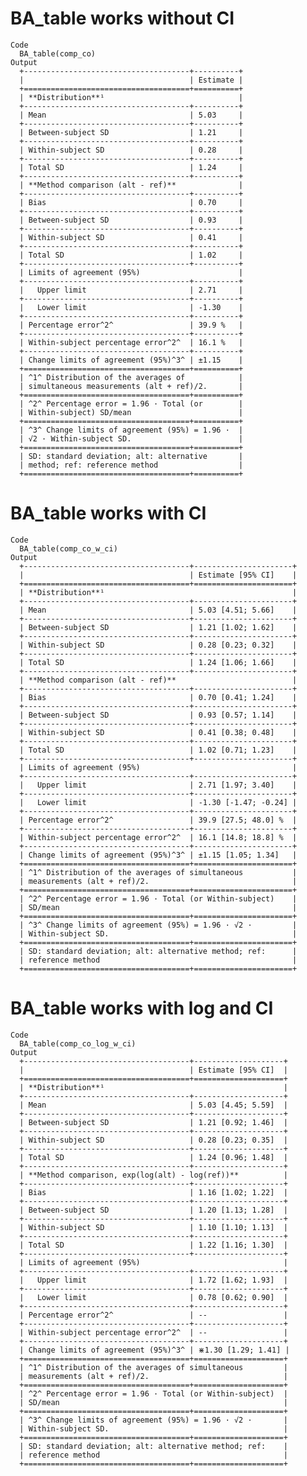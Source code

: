 # BA_table works without CI

    Code
      BA_table(comp_co)
    Output
      +-------------------------------------+----------+
      |                                     | Estimate |
      +=====================================+==========+
      | **Distribution**¹                              |
      +-------------------------------------+----------+
      | Mean                                | 5.03     |
      +-------------------------------------+----------+
      | Between-subject SD                  | 1.21     |
      +-------------------------------------+----------+
      | Within-subject SD                   | 0.28     |
      +-------------------------------------+----------+
      | Total SD                            | 1.24     |
      +-------------------------------------+----------+
      | **Method comparison (alt - ref)**              |
      +-------------------------------------+----------+
      | Bias                                | 0.70     |
      +-------------------------------------+----------+
      | Between-subject SD                  | 0.93     |
      +-------------------------------------+----------+
      | Within-subject SD                   | 0.41     |
      +-------------------------------------+----------+
      | Total SD                            | 1.02     |
      +-------------------------------------+----------+
      | Limits of agreement (95%)                      |
      +-------------------------------------+----------+
      |   Upper limit                       | 2.71     |
      +-------------------------------------+----------+
      |   Lower limit                       | -1.30    |
      +-------------------------------------+----------+
      | Percentage error^2^                 | 39.9 %   |
      +-------------------------------------+----------+
      | Within-subject percentage error^2^  | 16.1 %   |
      +-------------------------------------+----------+
      | Change limits of agreement (95%)^3^ | ±1.15    |
      +=====================================+==========+
      | ^1^ Distribution of the averages of            |
      | simultaneous measurements (alt + ref)/2.       |
      +=====================================+==========+
      | ^2^ Percentage error = 1.96 · Total (or        |
      | Within-subject) SD/mean                        |
      +=====================================+==========+
      | ^3^ Change limits of agreement (95%) = 1.96 ·  |
      | √2 · Within-subject SD.                        |
      +=====================================+==========+
      | SD: standard deviation; alt: alternative       |
      | method; ref: reference method                  |
      +=====================================+==========+ 

# BA_table works with CI

    Code
      BA_table(comp_co_w_ci)
    Output
      +-------------------------------------+----------------------+
      |                                     | Estimate [95% CI]    |
      +=====================================+======================+
      | **Distribution**¹                                          |
      +-------------------------------------+----------------------+
      | Mean                                | 5.03 [4.51; 5.66]    |
      +-------------------------------------+----------------------+
      | Between-subject SD                  | 1.21 [1.02; 1.62]    |
      +-------------------------------------+----------------------+
      | Within-subject SD                   | 0.28 [0.23; 0.32]    |
      +-------------------------------------+----------------------+
      | Total SD                            | 1.24 [1.06; 1.66]    |
      +-------------------------------------+----------------------+
      | **Method comparison (alt - ref)**                          |
      +-------------------------------------+----------------------+
      | Bias                                | 0.70 [0.41; 1.24]    |
      +-------------------------------------+----------------------+
      | Between-subject SD                  | 0.93 [0.57; 1.14]    |
      +-------------------------------------+----------------------+
      | Within-subject SD                   | 0.41 [0.38; 0.48]    |
      +-------------------------------------+----------------------+
      | Total SD                            | 1.02 [0.71; 1.23]    |
      +-------------------------------------+----------------------+
      | Limits of agreement (95%)                                  |
      +-------------------------------------+----------------------+
      |   Upper limit                       | 2.71 [1.97; 3.40]    |
      +-------------------------------------+----------------------+
      |   Lower limit                       | -1.30 [-1.47; -0.24] |
      +-------------------------------------+----------------------+
      | Percentage error^2^                 | 39.9 [27.5; 48.0] %  |
      +-------------------------------------+----------------------+
      | Within-subject percentage error^2^  | 16.1 [14.8; 18.8] %  |
      +-------------------------------------+----------------------+
      | Change limits of agreement (95%)^3^ | ±1.15 [1.05; 1.34]   |
      +=====================================+======================+
      | ^1^ Distribution of the averages of simultaneous           |
      | measurements (alt + ref)/2.                                |
      +=====================================+======================+
      | ^2^ Percentage error = 1.96 · Total (or Within-subject)    |
      | SD/mean                                                    |
      +=====================================+======================+
      | ^3^ Change limits of agreement (95%) = 1.96 · √2 ·         |
      | Within-subject SD.                                         |
      +=====================================+======================+
      | SD: standard deviation; alt: alternative method; ref:      |
      | reference method                                           |
      +=====================================+======================+ 

# BA_table works with log and CI

    Code
      BA_table(comp_co_log_w_ci)
    Output
      +-------------------------------------+--------------------+
      |                                     | Estimate [95% CI]  |
      +=====================================+====================+
      | **Distribution**¹                                        |
      +-------------------------------------+--------------------+
      | Mean                                | 5.03 [4.45; 5.59]  |
      +-------------------------------------+--------------------+
      | Between-subject SD                  | 1.21 [0.92; 1.46]  |
      +-------------------------------------+--------------------+
      | Within-subject SD                   | 0.28 [0.23; 0.35]  |
      +-------------------------------------+--------------------+
      | Total SD                            | 1.24 [0.96; 1.48]  |
      +-------------------------------------+--------------------+
      | **Method comparison, exp(log(alt) - log(ref))**          |
      +-------------------------------------+--------------------+
      | Bias                                | 1.16 [1.02; 1.22]  |
      +-------------------------------------+--------------------+
      | Between-subject SD                  | 1.20 [1.13; 1.28]  |
      +-------------------------------------+--------------------+
      | Within-subject SD                   | 1.10 [1.10; 1.13]  |
      +-------------------------------------+--------------------+
      | Total SD                            | 1.22 [1.16; 1.30]  |
      +-------------------------------------+--------------------+
      | Limits of agreement (95%)                                |
      +-------------------------------------+--------------------+
      |   Upper limit                       | 1.72 [1.62; 1.93]  |
      +-------------------------------------+--------------------+
      |   Lower limit                       | 0.78 [0.62; 0.90]  |
      +-------------------------------------+--------------------+
      | Percentage error^2^                 | --                 |
      +-------------------------------------+--------------------+
      | Within-subject percentage error^2^  | --                 |
      +-------------------------------------+--------------------+
      | Change limits of agreement (95%)^3^ | ⋇1.30 [1.29; 1.41] |
      +=====================================+====================+
      | ^1^ Distribution of the averages of simultaneous         |
      | measurements (alt + ref)/2.                              |
      +=====================================+====================+
      | ^2^ Percentage error = 1.96 · Total (or Within-subject)  |
      | SD/mean                                                  |
      +=====================================+====================+
      | ^3^ Change limits of agreement (95%) = 1.96 · √2 ·       |
      | Within-subject SD.                                       |
      +=====================================+====================+
      | SD: standard deviation; alt: alternative method; ref:    |
      | reference method                                         |
      +=====================================+====================+ 

